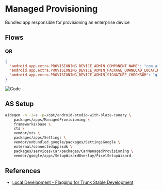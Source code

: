 # Managed Provisioning

Bundled app responsible for provisioning an enterprise device

## Flows

### QR

```json
{
  "android.app.extra.PROVISIONING_DEVICE_ADMIN_COMPONENT_NAME": "com.afwsamples.testdpc/com.afwsamples.testdpc.DeviceAdminReceiver",
  "android.app.extra.PROVISIONING_DEVICE_ADMIN_PACKAGE_DOWNLOAD_LOCATION": "https://testdpc-latest-apk.appspot.com/preview",
  "android.app.extra.PROVISIONING_DEVICE_ADMIN_SIGNATURE_CHECKSUM": "gJD2YwtOiWJHkSMkkIfLRlj-quNqG1fb6v100QmzM9w="
}
```

![Code](https://chart.googleapis.com/chart?chs=420x420&cht=qr&chl=%7B%27android.app.extra.PROVISIONING_DEVICE_ADMIN_COMPONENT_NAME%27%3A+%27com.afwsamples.testdpc%2Fcom.afwsamples.testdpc.DeviceAdminReceiver%27%2C+%27android.app.extra.PROVISIONING_DEVICE_ADMIN_PACKAGE_DOWNLOAD_LOCATION%27%3A+%27https%3A%2F%2Ftestdpc-latest-apk.appspot.com%2Fpreview%27%2C+%27android.app.extra.PROVISIONING_DEVICE_ADMIN_SIGNATURE_CHECKSUM%27%3A+%27gJD2YwtOiWJHkSMkkIfLRlj-quNqG1fb6v100QmzM9w%3D%27%7D&choe=UTF-8)

## AS Setup

```bash
aidegen -n -i=s -p=/opt/android-studio-with-blaze-canary \
    packages/apps/ManagedProvisioning \
    frameworks/base \
    cts \
    vendor/xts \
    packages/apps/Settings \
    vendor/unbundled_google/packages/SettingsGoogle \
    external/connectedappssdk \
    packages/services/Car/packages/CarManagedProvisioning \
    vendor/google/apps/SetupWizardOverlay/PixelSetupWizard
```

## References

- [Local Development - Flagging for Trunk Stable Development](http://go/trunk-stable-flags-local-development)
